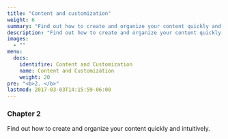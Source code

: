 ```yaml
---
title: "Content and customization"
weight: 6
summary: "Find out how to create and organize your content quickly and intuitively."
description: "Find out how to create and organize your content quickly and intuitively."
images: 
  - ""
menu:
  docs:
    identifire: Content and Customization
    name: Content and Customization
    weight: 20
pre: "<b>2. </b>"
lastmod: 2017-03-03T14:15:59-06:00
---
```


### Chapter 2

Find out how to create and organize your content quickly and intuitively.